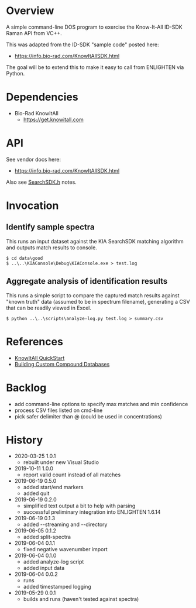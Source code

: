 # Overview

A simple command-line DOS program to exercise the Know-It-All ID-SDK Raman API from VC++.

This was adapted from the ID-SDK "sample code" posted here:

- https://info.bio-rad.com/KnowItAllSDK.html

The goal will be to extend this to make it easy to call from ENLIGHTEN via Python.

# Dependencies

- Bio-Rad KnowItAll
    - https://get.knowitall.com 

# API

See vendor docs here:

- https://info.bio-rad.com/KnowItAllSDK.html

Also see [SearchSDK.h](KIAConsole/SearchSDK.h) notes.

# Invocation

## Identify sample spectra

This runs an input dataset against the KIA SearchSDK matching algorithm and
outputs match results to console.

    $ cd data\good
    $ ..\..\KIAConsole\Debug\KIAConsole.exe > test.log

## Aggregate analysis of identification results

This runs a simple script to compare the captured match results against "known 
truth" data (assumed to be in spectrum filename), generating a CSV that can be 
readily viewed in Excel.

    $ python ..\..\scripts\analyze-log.py test.log > summary.csv

# References

- [KnowItAll QuickStart](http://www.bio-rad.com/webroot/web/pdf/spectroscopy/global/english/literature/docs/280076-KnowItAll_Quick_Start_Guide_English.pdf)
- [Building Custom Compound Databases](https://www.youtube.com/watch?v=rZ7ZhyrOLEg)

# Backlog

- add command-line options to specify max matches and min confidence
- process CSV files listed on cmd-line
- pick safer delimiter than @ (could be used in concentrations)

# History

- 2020-03-25 1.0.1
    - rebuilt under new Visual Studio
- 2019-10-11 1.0.0
    - report valid count instead of all matches
- 2019-06-19 0.5.0
    - added start/end markers
    - added quit
- 2019-06-19 0.2.0
    - simplified text output a bit to help with parsing
    - successful preliminary integration into ENLIGHTEN 1.6.14
- 2019-06-19 0.1.3
    - added --streaming and --directory
- 2019-06-05 0.1.2
    - added split-spectra
- 2019-06-04 0.1.1
    - fixed negative wavenumber import
- 2019-06-04 0.1.0
    - added analyze-log script
    - added input data
- 2019-06-04 0.0.2
    - runs
    - added timestamped logging
- 2019-05-29 0.0.1
    - builds and runs (haven't tested against spectra)
